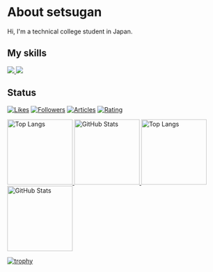# About setsugan

Hi, I'm a technical college student in Japan.

## My skills

<p align="left">
  <!-- ダークモード用 -->
  <a href="https://skillicons.dev#gh-dark-mode-only">
    <img src="https://skillicons.dev/icons?i=py,js,ts,html,css,react&theme=dark#gh-dark-mode-only" />
  </a>

  <!-- ライトモード用 -->
  <a href="https://skillicons.dev#gh-light-mode-only">
    <img src="https://skillicons.dev/icons?i=py,js,ts,html,css,react&theme=light#gh-light-mode-only" />
  </a>
</p>

## Status

[![Likes](https://badgen.org/img/zenn/setsugan/likes?style=for-the-badge)](https://zenn.dev/setsugan)
[![Followers](https://badgen.org/img/zenn/setsugan/followers?style=for-the-badge)](https://zenn.dev/setsugan)
[![Articles](https://badgen.org/img/zenn/setsugan/articles?style=for-the-badge)](https://zenn.dev/setsugan)
[![Rating](https://badgen.org/img/atcoder/setsugan/rating/algorithm?style=for-the-badge)](https://atcoder.jp/users/setsugan?contestType=algo)

<p align="left">
  <!-- ダークモード用 -->
  <a href="https://github.com/tsuki-lab#gh-dark-mode-only">
    <img alt="Top Langs" height="150px" src="https://github-readme-stats.vercel.app/api/top-langs/?username=setsugan&layout=compact&show_icons=true&theme=tokyonight#gh-dark-mode-only" />
  </a>
  <a href="https://github.com/tsuki-lab#gh-dark-mode-only">
    <img alt="GitHub Stats" height="150px" src="https://github-readme-stats.vercel.app/api?username=setsugan&show_icons=true&theme=tokyonight#gh-dark-mode-only" />
  </a>

  <!-- ライトモード用 -->
  <a href="https://github.com/tsuki-lab#gh-light-mode-only">
    <img alt="Top Langs" height="150px" src="https://github-readme-stats.vercel.app/api/top-langs/?username=setsugan&layout=compact&show_icons=true&theme=default#gh-light-mode-only" />
  </a>
  <a href="https://github.com/tsuki-lab#gh-light-mode-only">
    <img alt="GitHub Stats" height="150px" src="https://github-readme-stats.vercel.app/api?username=setsugan&show_icons=true&theme=default#gh-light-mode-only" />
  </a>
</p>

[![trophy](https://github-profile-trophy.vercel.app/?username=setsugan&margin-w=5)](https://github.com/setsugan/)
